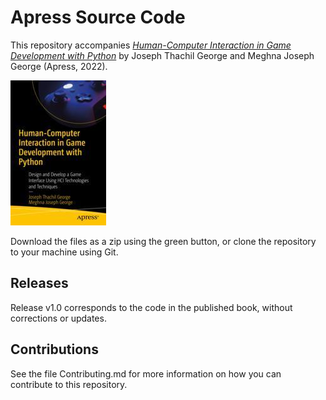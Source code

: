 # Apress Source Code

This repository accompanies [*Human-Computer Interaction in Game Development with Python*](https://link.springer.com/book/10.1007/978-1-4842-8182-6) by Joseph Thachil George and Meghna Joseph George (Apress, 2022).

[comment]: #cover
![Cover image](978-1-4842-8181-9.jpg)

Download the files as a zip using the green button, or clone the repository to your machine using Git.

## Releases

Release v1.0 corresponds to the code in the published book, without corrections or updates.

## Contributions

See the file Contributing.md for more information on how you can contribute to this repository.